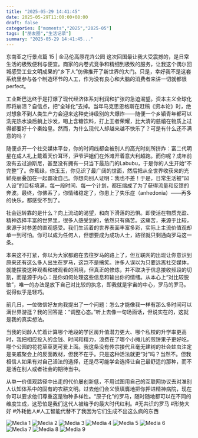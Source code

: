 ```yaml
---
title: "2025-05-29 14:41:45"
date: 2025-05-29T11:00:00+08:00
draft: false
categories: ["moments","2025","2025-05"]
tags: ["朋友圈","生活记录"]
summary: "2025-05-29 14:41:45..."
---
```


东南亚之行景点篇 15 | 金马伦高原花卉公园
​
​这次回国最让我大受震撼的，是日常生活的极致便利与便宜。商家的内卷式竞争和精细到极致的服务，让我这个偶尔回城感受工业文明成果的“乡下人”仿佛推开了新世界的大门。只是，幸好我不是这套系统里参与各个制造环节的人工，作为没有良心和大脑的消费者来讲一切就都很perfect。

工业斯巴达终于是打爆了现代经济体系对利润和扩张的急迫渴望。资本主义全球化即将崩溃？自信点，把“全球化”去掉。当年马克思恩格斯在赶稿《资本论》时，绝对想象不到人类生产力会迎来这种史诗级别的大爆炸——随便一个乡镇青年都可以洗完热水澡后躺上沙发，喝上含糖饮料，打上王者荣耀，比大清的慈禧在物质上过得都要好十个秦始皇。然而，为什么现代人却越来越不快乐了？可是有什么还不满意的吗？

随便点开一个社交媒体平台，你的时间线都会被别人的高光时刻所挤炸：富二代明星在成人礼上戴着天价耳环，沪爷沪姐们在外滩开着意大利超跑。而你呢？成年前没有去过迪斯尼，甚至没有拥有一只当下最热门的Labubu，于是你的人生开始“不完整”了。你蕉绿，你玉玉，你见识了最广阔的世面，然后把从全世界收获来的光鲜亮丽叠加在一起霸凌自己。你想向别人证明：我也不差！于是，日常生活被“凹人设”的目标填满，每一段时间、每一个计划，都压缩成了为了获得流量和反馈的奔波。最终，你佛系了，你情绪稳定了，你患上了失乐症（anhedonia）——再多的快乐，都感受不到了。

社会运转靠的是什么？向上流动的渴望，和向下滑落的恐惧。即使活在物质充盈、精神选择丰富的世界里，很多人感受到的，依然只有痛苦。这痛苦，来源于比较，来源于对参差的直观感受。我们生活着的世界表面丰富多彩，实际上主流价值观却单一到可怕。你可以成为任何人，但想要成为成功人士，路径就只剩通向罗马这一条。

本来这不打紧，你以为大家都跑在去往罗马的路上了，但互联网的出现让你意识到原来还有这么多人出生在罗马，这岂不是搞笑。许多人误以为只要远离社交媒体，就能摆脱这种观看和被观看的困境，但真正的修炼，并不取决于信息接收频段的切割，而是源于内心：是你如何处理这些信息和输出你的情绪。从本心上“对比较脱敏”，唯一的办法是放下自己对比较的执念，即我就是宇宙的中心，罗马的罗马。说得似乎是轻巧。

前几日，一位微信好友向我提出了一个问题：怎么才能像我一样有那么多时间可以满世界游逛？我的回答是：“调整心态。”听上去像一句场面话，但说实在的，这就是我的真实想法。

当我的同龄人忙着计算哪个地段的学区房升值潜力更大、哪个私校的升学率更高时，我把相应投入的金钱、时间和精力，浪费在了哪个小摊儿的煎饼果子更好吃，哪个公园的花花草草更可爱上面。我这条没有传宗接代且毫无建树的社会蛀虫注定是亲戚聚会上的反面教材，但我不在乎。只是这种活法就更“对”吗？当然不。但我相信人如果有对自己活法的选择，还是尽可能学会选择让自己最舒适的那种，而不是活在别人或者社会的期待当中。

从单一价值观路径中出走的代价屡创新低，不用试图用自己的互联网协议去对准别人认知体系中的固有的农耕文明。过去他们会义愤填膺地把你押进精神病院，现在你可以要求他们尊重这是物种多样性。“原子化”的罗马，随时随地都可以在不同的维度生成，这恐怕是我们这代人被给予的最大时代红利。
​
​#无共识的罗马 
​#形势大好
#外耗他人
​#人工智能代替不了我因为它们生成不出这么疯的东西

![Media 1](/Moments/photos/2025-05-29/202505291441450.jpg)
![Media 2](/Moments/photos/2025-05-29/202505291441451.jpg)
![Media 3](/Moments/photos/2025-05-29/202505291441452.jpg)
![Media 4](/Moments/photos/2025-05-29/202505291441453.jpg)
![Media 5](/Moments/photos/2025-05-29/202505291441454.jpg)
![Media 6](/Moments/photos/2025-05-29/202505291441455.jpg)
![Media 7](/Moments/photos/2025-05-29/202505291441456.jpg)
![Media 8](/Moments/photos/2025-05-29/202505291441457.jpg)
![Media 9](/Moments/photos/2025-05-29/202505291441458.jpg)


